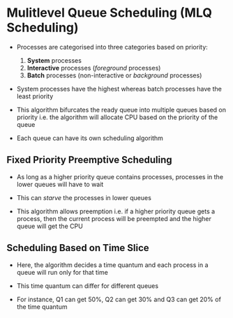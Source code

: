 # Mulitlevel Queue Scheduling (MLQ Scheduling)

- Processes are categorised into three categories based on priority:
    1. **System** processes
    2. **Interactive** processes (*foreground* processes)
    3. **Batch** processes (non-interactive or *background* processes)

- System processes have the highest whereas batch processes have the least priority

- This algorithm bifurcates the ready queue into multiple queues based on priority
i.e. the algorithm will allocate CPU based on the priority of the queue

- Each queue can have its own scheduling algorithm

## Fixed Priority Preemptive Scheduling

- As long as a higher priority queue contains processes, processes in the lower
queues will have to wait

- This can *starve* the processes in lower queues

- This algorithm allows preemption i.e. if a higher priority queue gets a process,
then the current process will be preempted and the higher queue will get the CPU

## Scheduling Based on Time Slice

- Here, the algorithm decides a time quantum and each process in a queue will run
only for that time

- This time quantum can differ for different queues

- For instance, Q1 can get 50%, Q2 can get 30% and Q3 can get 20% of the time
quantum

